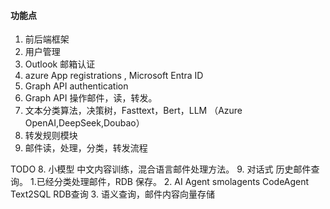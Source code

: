 

#### 功能点
1. 前后端框架
2. 用户管理
3. Outlook 邮箱认证
  1. azure App registrations , Microsoft Entra ID
  2. Graph API authentication
4. Graph API 操作邮件，读，转发。
5. 文本分类算法，决策树，Fasttext，Bert，LLM （Azure OpenAI,DeepSeek,Doubao）
6. 转发规则模块
7. 邮件读，处理，分类，转发流程

TODO
8. 小模型 中文内容训练，混合语言邮件处理方法。
9. 对话式 历史邮件查询。
    1.已经分类处理邮件，RDB 保存。
    2. AI Agent smolagents  CodeAgent Text2SQL RDB查询
    3. 语义查询，邮件内容向量存储